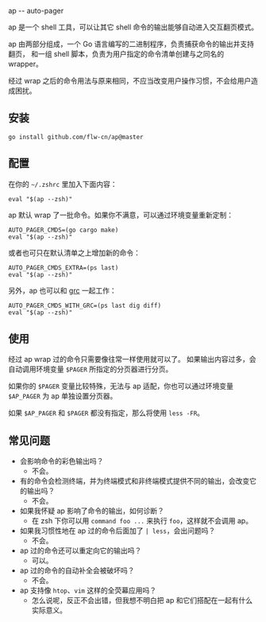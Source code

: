 ap -- auto-pager

ap 是一个 shell 工具，可以让其它 shell 命令的输出能够自动进入交互翻页模式。

ap 由两部分组成，一个 Go 语言编写的二进制程序，负责捕获命令的输出并支持翻页，
和一组 shell 脚本，负责为用户指定的命令清单创建与之同名的 wrapper。

经过 wrap 之后的命令用法与原来相同，不应当改变用户操作习惯，不会给用户造成困扰。

## 安装

```
go install github.com/flw-cn/ap@master
```

## 配置

在你的 `~/.zshrc` 里加入下面内容：

```
eval "$(ap --zsh)"
```

ap 默认 wrap 了一批命令。如果你不满意，可以通过环境变量重新定制：

```
AUTO_PAGER_CMDS=(go cargo make)
eval "$(ap --zsh)"
```

或者也可只在默认清单之上增加新的命令：

```
AUTO_PAGER_CMDS_EXTRA=(ps last)
eval "$(ap --zsh)"
```

另外，ap 也可以和 [grc](https://github.com/garabik/grc) 一起工作：

```
AUTO_PAGER_CMDS_WITH_GRC=(ps last dig diff)
eval "$(ap --zsh)"
```

## 使用

经过 ap wrap 过的命令只需要像往常一样使用就可以了。
如果输出内容过多，会自动调用环境变量 `$PAGER` 所指定的分页器进行分页。

如果你的 `$PAGER` 变量比较特殊，无法与 ap 适配，你也可以通过环境变量 `$AP_PAGER`
为 ap 单独设置分页器。

如果 `$AP_PAGER` 和 `$PAGER` 都没有指定，那么将使用 `less -FR`。

## 常见问题

* 会影响命令的彩色输出吗？
    - 不会。
* 有的命令会检测终端，并为终端模式和非终端模式提供不同的输出，会改变它的输出吗？
    - 不会。
* 如果我怀疑 ap 影响了命令的输出，如何诊断？
    - 在 zsh 下你可以用 `command foo ...` 来执行 `foo`，这样就不会调用 ap。
* 如果我习惯性地在 ap 过的命令后面加了 `| less`，会出问题吗？
    - 不会。
* ap 过的命令还可以重定向它的输出吗？
    - 可以。
* ap 过的命令的自动补全会被破坏吗？
    - 不会。
* ap 支持像 `htop`、`vim` 这样的全荧幕应用吗？
    - 怎么说呢，反正不会出错，但我想不明白把 ap 和它们搭配在一起有什么实际意义。
